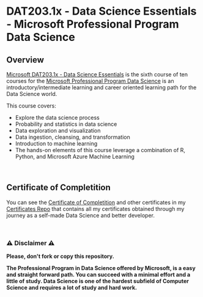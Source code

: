 # DAT203.1x - Data Science Essentials - Microsoft Professional Program Data Science

## Overview
[Microsoft DAT203.1x - Data Science Essentials](https://www.edx.org/course/data-science-essentials) is the sixth course of ten courses for the [Microsoft Professional Program Data Science](https://www.edx.org/microsoft-professional-program-data-science) is an introductory/intermediate learning and career oriented learning path for the Data Science world.  

This course covers:

- Explore the data science process
- Probability and statistics in data science
- Data exploration and visualization
- Data ingestion, cleansing, and transformation
- Introduction to machine learning
- The hands-on elements of this course leverage a combination of R, Python, and Microsoft Azure Machine Learning

<br/>

## Certificate of Completition
You can see the [Certificate of Completition](https://github.com/AlessandroCorradini/Certificates/blob/master/Edx%20-%20Microsoft%20DAT203.1x%20Data%20Science%20Essentials%20Certificate.pdf) and other certificates in my [Certificates Repo](https://github.com/AlessandroCorradini/Certificates) that contains all my certificates obtained through my journey as a self-made Data Science and better developer.

<br/>

### ⚠️ Disclaimer ⚠️
**Please, don't fork or copy this repository.**

**The Professional Program in Data Science offered by Microsoft, is a easy and straight forward path. You can succeed with a minimal effort and a little of study. Data Science is one of the hardest subfield of Computer Science and requires a lot of study and hard work.**